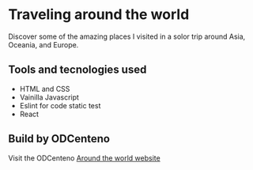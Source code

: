 # Traveling around the world

Discover some of the amazing places I visited in a solor trip around Asia, Oceania, and Europe.

## Tools and tecnologies used

* HTML and CSS
* Vainilla Javascript
* Eslint for code static test
* React

## Build by ODCenteno

Visit the ODCenteno [Around the world website](https://odcenteno.github.io/web_project_around_react/)

